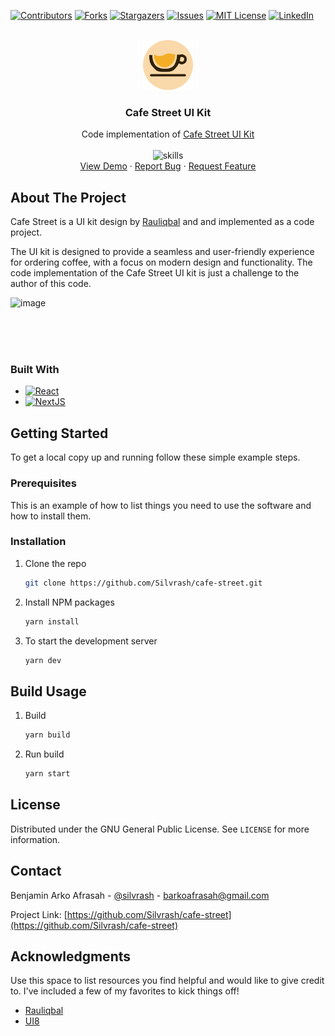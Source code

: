 <!-- Improved compatibility of back to top link: See: https://github.com/othneildrew/Best-README-Template/pull/73 -->

<a name="readme-top"></a>

<!--
*** Thanks for checking out the Best-README-Template. If you have a suggestion
*** that would make this better, please fork the repo and create a pull request
*** or simply open an issue with the tag "enhancement".
*** Don't forget to give the project a star!
*** Thanks again! Now go create something AMAZING! :D
-->

[![Contributors][contributors-shield]][contributors-url]
[![Forks][forks-shield]][forks-url]
[![Stargazers][stars-shield]][stars-url]
[![Issues][issues-shield]][issues-url]
[![MIT License][license-shield]][license-url]
[![LinkedIn][linkedin-shield]][linkedin-url]

<!-- PROJECT SHIELDS -->
<!--
*** I'm using markdown "reference style" links for readability.
*** Reference links are enclosed in brackets [ ] instead of parentheses ( ).
*** See the bottom of this document for the declaration of the reference variables
*** for contributors-url, forks-url, etc. This is an optional, concise syntax you may use.
*** https://www.markdownguide.org/basic-syntax/#reference-style-links
-->

<!-- PROJECT LOGO -->
<br />
<div align="center">
  <a href="https://github.com/othneildrew/Best-README-Template">
    <img src="app/favicon.ico" alt="Logo" height="80">
  </a>

  <h3 align="center">Cafe Street UI Kit</h3>

  <p align="center">
    Code implementation of <a href='https://www.figma.com/community/file/1138256358581554095/Cafe-Street---E-Commerce-Landing-Page'>Cafe Street UI Kit</a>
    <br/>
    <br/>
    <img src="https://skillicons.dev/icons?i=ts,react,nodejs,next" alt="skills" height="40">
    <br />
    <a href="https://cafe-street.vercel.app/">View Demo</a>
    ·
    <a href="https://github.com/Silvrash/cafe-street/issues">Report Bug</a>
    ·
    <a href="https://github.com/Silvrash/cafe-street/issues">Request Feature</a>
  </p>
</div>

<!-- ABOUT THE PROJECT -->

## About The Project

Cafe Street is a UI kit design by <a href='https://www.figma.com/@rauliqbal'>Rauliqbal</a> and and implemented as a code project.

The UI kit is designed to provide a seamless and user-friendly experience for ordering coffee, with a focus on modern design and functionality.
The code implementation of the Cafe Street UI kit is just a challenge to the author of this code.

<span>
  <img width="512" alt="image" src="https://github.com/Silvrash/cafe-street/assets/35709836/86e36acf-83da-4f7a-b779-b4b7fabb4cf4">
</span>

<br/><br/><br/>

<!-- ![design1](https://user-images.githubusercontent.com/35709836/237050169-d9ab7cec-ae50-4390-98db-49f4171566dc.png)
![design2](https://user-images.githubusercontent.com/35709836/237050206-09b2faab-324c-4940-9c15-e4ada0235cb9.png)
 -->

### Built With

-   [![React][React.js]][React-url]
-   [![NextJS](https://img.shields.io/badge/Next-black?style=plastic&logo=next.js&logoColor=white)](http://nextjs.org)

<!-- GETTING STARTED -->

## Getting Started

To get a local copy up and running follow these simple example steps.

### Prerequisites

This is an example of how to list things you need to use the software and how to install them.

### Installation

1. Clone the repo
    ```sh
    git clone https://github.com/Silvrash/cafe-street.git
    ```
2. Install NPM packages
    ```sh
    yarn install
    ```
3. To start the development server
    ```sh
    yarn dev
    ```

<!-- USAGE EXAMPLES -->

## Build Usage

1. Build
    ```sh
    yarn build
    ```
2. Run build
    ```sh
    yarn start
    ```

<!-- LICENSE -->

## License

Distributed under the GNU General Public License. See `LICENSE` for more information.

<!-- CONTACT -->

## Contact

Benjamin Arko Afrasah - [@silvrash]([https://github.com/Silvrash]) - barkoafrasah@gmail.com

Project Link: [https://github.com/Silvrash/cafe-street](https://github.com/Silvrash/cafe-street)

<!-- ACKNOWLEDGMENTS -->

## Acknowledgments

Use this space to list resources you find helpful and would like to give credit to. I've included a few of my favorites to kick things off!

-   [Rauliqbal](https://www.figma.com/@rauliqbal)
-   [UI8](https://ui8.net)

<!-- MARKDOWN LINKS & IMAGES -->
<!-- https://www.markdownguide.org/basic-syntax/#reference-style-links -->

[contributors-shield]: https://img.shields.io/github/contributors/Silvrash/cafe-street.svg?style=plastic
[contributors-url]: https://github.com/Silvrash/cafe-street/graphs/contributors
[forks-shield]: https://img.shields.io/github/forks/Silvrash/cafe-street.svg?style=plastic
[forks-url]: https://github.com/Silvrash/cafe-street/network/members
[stars-shield]: https://img.shields.io/github/stars/Silvrash/cafe-street.svg?style=plastic
[stars-url]: https://github.com/Silvrash/cafe-street/stargazers
[issues-shield]: https://img.shields.io/github/issues/Silvrash/cafe-street.svg?style=plastic
[issues-url]: https://github.com/Silvrash/cafe-street/issues
[license-shield]: https://img.shields.io/github/license/Silvrash/cafe-street.svg?style=plastic
[license-url]: https://github.com/Silvrash/cafe-street/blob/master/LICENSE.txt
[linkedin-shield]: https://img.shields.io/badge/linkedin%20-%230077B5.svg?&style=plastic&logo=linkedin&logoColor=white
[linkedin-url]: https://linkedin.com/in/linkedin_username
[product-screenshot]: images/screenshot.png
[Next.js]: https://img.shields.io/badge/next.js-000000?style=plastic&logo=nextdotjs&logoColor=white
[Next-url]: https://nextjs.org/
[React.js]: https://img.shields.io/badge/React-20232A?style=plastic&logo=react&logoColor=61DAFB
[React-url]: https://reactjs.org/
[Vue.js]: https://img.shields.io/badge/Vue.js-35495E?style=plastic&logo=vuedotjs&logoColor=4FC08D
[Vue-url]: https://vuejs.org/
[Angular.io]: https://img.shields.io/badge/Angular-DD0031?style=plastic&logo=angular&logoColor=white
[Angular-url]: https://angular.io/
[Svelte.dev]: https://img.shields.io/badge/Svelte-4A4A55?style=plastic&logo=svelte&logoColor=FF3E00
[Svelte-url]: https://svelte.dev/
[Laravel.com]: https://img.shields.io/badge/Laravel-FF2D20?style=plastic&logo=laravel&logoColor=white
[Laravel-url]: https://laravel.com
[Bootstrap.com]: https://img.shields.io/badge/Bootstrap-563D7C?style=plastic&logo=bootstrap&logoColor=white
[Bootstrap-url]: https://getbootstrap.com
[JQuery.com]: https://img.shields.io/badge/jQuery-0769AD?style=plastic&logo=jquery&logoColor=white
[JQuery-url]: https://jquery.com
